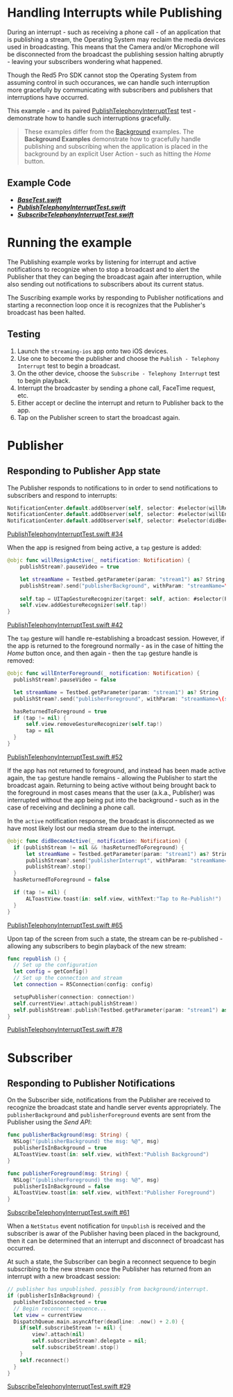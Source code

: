 # Handling Interrupts while Publishing

During an interrupt - such as receiving a phone call - of an application that is publishing a stream, the Operating System may reclaim the media devices used in broadcasting. This means that the Camera and/or Microphone will be disconnected from the broadcast the publishing session halting abruptly - leaving your subscribers wondering what happened.

Though the Red5 Pro SDK cannot stop the Operating System from assuming control in such occurances, we can handle such interruption more gracefully by communicating with subscribers and publishers that interruptions have occurred.

This example - and its paired [PublishTelephonyInterruptTest](../PublishTelephonyInterrupt/PublishTelephonyInterruptTest.swift) test - demonstrate how to handle such interruptions gracefully.

> These examples differ from the [Background](../PublishBackgronud) examples. The **Background Examples** demonstrate how to gracefully handle publishing and subscribing when the application is placed in the background by an explicit User Action - such as hitting the *Home* button. 

## Example Code

- ***[BaseTest.swift](../BaseTest.swift)***
- ***[PublishTelephonyInterruptTest.swift](../PublishTelephonyInterrupt/PublishTelephonyInterruptTest.swift)***
- ***[SubscribeTelephonyInterruptTest.swift](SubscribeTelephonyInterruptTest.swift)***

# Running the example

The Publishing example works by listening for interrupt and active notifications to recognize when to stop a broadcast and to alert the Publisher that they can beging the broadcast again after interruption, while also sending out notifications to subscribers about its current status.

The Suscribing example works by responding to Publisher notifications and starting a reconnection loop once it is recognizes that the Publisher's broadcast has been halted.

## Testing

1. Launch the `streaming-ios` app onto two iOS devices.
2. Use one to become the publisher and choose the `Publish - Telephony Interrupt` test to begin a broadcast.
3. On the other device, choose the `Subscribe - Telephony Interrupt` test to begin playback.
4. Interrupt the broadcaster by sending a phone call, FaceTime request, etc.
5. Either accept or decline the interrupt and return to Publisher back to the app.
6. Tap on the Publisher screen to start the broadcast again.

# Publisher

## Responding to Publisher App state

The Publisher responds to notifications to in order to send notifications to subscribers and respond to interrupts:

```Swift
NotificationCenter.default.addObserver(self, selector: #selector(willResignActive), name: .UIApplicationWillResignActive, object: nil)
NotificationCenter.default.addObserver(self, selector: #selector(willEnterForeground), name: .UIApplicationWillEnterForeground, object: nil)
NotificationCenter.default.addObserver(self, selector: #selector(didBecomeActive), name: .UIApplicationDidBecomeActive, object: nil)}
```

[PublishTelephonyInterruptTest.swift #34](../PublishTelephonyInterrupt/PublishTelephonyInterruptTest.swift#L34)

When the app is resigned from being active, a `tap` gesture is added:

```Swift
@objc func willResignActive(_ notification: Notification) {
    publishStream?.pauseVideo = true

    let streamName = Testbed.getParameter(param: "stream1") as? String
    publishStream?.send("publisherBackground", withParam: "streamName=\(streamName)")
        
    self.tap = UITapGestureRecognizer(target: self, action: #selector(PublishSendTest.handleSingleTap(recognizer:)))
    self.view.addGestureRecognizer(self.tap!)
}
```

[PublishTelephonyInterruptTest.swift #42](../PublishTelephonyInterrupt/PublishTelephonyInterruptTest.swift#L42)

The `tap` gesture will handle re-establishing a broadcast session. However, if the app is returned to the foreground normally - as in the case of hitting the *Home* button once, and then again - then the `tap` gesture handle is removed:

```Swift
@objc func willEnterForeground(_ notification: Notification) {
  publishStream?.pauseVideo = false

  let streamName = Testbed.getParameter(param: "stream1") as? String
  publishStream?.send("publisherForeground", withParam: "streamName=\(streamName)")

  hasReturnedToForeground = true
  if (tap != nil) {
      self.view.removeGestureRecognizer(self.tap!)
      tap = nil
  }
}
```

[PublishTelephonyInterruptTest.swift #52](../PublishTelephonyInterrupt/PublishTelephonyInterruptTest.swift#L52)

If the app has not returned to foreground, and instead has been made active again, the `tap` gesture handle remains - allowing the Publisher to start the broadcast again. Returning to being active without being brought back to the foreground in most cases means that the user (a.k.a., Publisher) was interrupted without the app being put into the background - such as in the case of receiving and declining a phone call.

In the `active` notification response, the broadcast is disconnected as we have most likely lost our media stream due to the interrupt.

```Swift
@objc func didBecomeActive(_ notification: Notification) {
  if (publishStream != nil && !hasReturnedToForeground) {
      let streamName = Testbed.getParameter(param: "stream1") as? String
      publishStream?.send("publisherInterrupt", withParam: "streamName=\(streamName)")
      publishStream?.stop()
  }
  hasReturnedToForeground = false

  if (tap != nil) {
      ALToastView.toast(in: self.view, withText:"Tap to Re-Publish!")
  }
}
```

[PublishTelephonyInterruptTest.swift #65](../PublishTelephonyInterrupt/PublishTelephonyInterruptTest.swift#L65)

Upon tap of the screen from such a state, the stream can be re-published - allowing any subscribers to begin playback of the new stream:

```Swift
func republish () {
  // Set up the configuration
  let config = getConfig()
  // Set up the connection and stream
  let connection = R5Connection(config: config)

  setupPublisher(connection: connection!)
  self.currentView!.attach(publishStream!)
  self.publishStream!.publish(Testbed.getParameter(param: "stream1") as! String, type: R5RecordTypeLive)
}
```

[PublishTelephonyInterruptTest.swift #78](../PublishTelephonyInterrupt/PublishTelephonyInterruptTest.swift#L78)

# Subscriber

## Responding to Publisher Notifications

On the Subscriber side, notifications from the Publisher are received to recognize the broadcast state and handle server events appropriately. The `publisherBackground` and `publisherForeground` events are sent from the Publisher using the *Send API*:

```Swift
func publisherBackground(msg: String) {
  NSLog("(publisherBackground) the msg: %@", msg)
  publisherIsInBackground = true
  ALToastView.toast(in: self.view, withText:"Publish Background")
}

func publisherForeground(msg: String) {
  NSLog("(publisherForeground) the msg: %@", msg)
  publisherIsInBackground = false
  ALToastView.toast(in: self.view, withText:"Publisher Foreground")
}
```

[SubscribeTelephonyInterruptTest.swift #61](SubscribeTelephonyInterruptTest.swift#L61)

When a `NetStatus` event notification for `Unpublish` is received and the subscriber is awar of the Publisher having been placed in the background, then it can be determined that an interrupt and disconnect of broadcast has occurred.

At such a state, the Subscriber can begin a reconnect sequence to begin subscribing to the new stream once the Publisher has returned from an interrupt with a new broadcast session:

```Swift
// publisher has unpublished. possibly from background/interrupt.
if (publisherIsInBackground) {
  publisherIsDisconnected = true
  // Begin reconnect sequence...
  let view = currentView
  DispatchQueue.main.asyncAfter(deadline: .now() + 2.0) {
    if(self.subscribeStream != nil) {
        view?.attach(nil)
        self.subscribeStream?.delegate = nil;
        self.subscribeStream!.stop()
    }
    self.reconnect()
  }
}
```

[SubscribeTelephonyInterruptTest.swift #29](SubscribeTelephonyInterruptTest.swift#L29)
